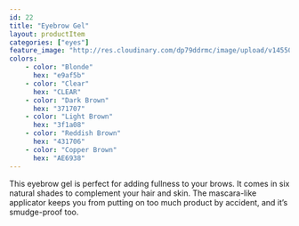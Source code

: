 ```yaml
---
id: 22
title: "Eyebrow Gel"
layout: productItem
categories: ["eyes"]
feature_image: "http://res.cloudinary.com/dp79ddrmc/image/upload/v1455006447/products/eyebrowGel.jpg"
colors:
    - color: "Blonde"
      hex: "e9af5b"
    - color: "Clear"
      hex: "CLEAR"
    - color: "Dark Brown"
      hex: "371707"
    - color: "Light Brown"
      hex: "3f1a08"
    - color: "Reddish Brown"
      hex: "431706"
    - color: "Copper Brown"
      hex: "AE6938"
---
```

This eyebrow gel is perfect for adding fullness to your brows. It comes in six natural shades to complement your hair and skin. The mascara-like applicator keeps you from putting on too much product by accident, and it’s smudge-proof too.